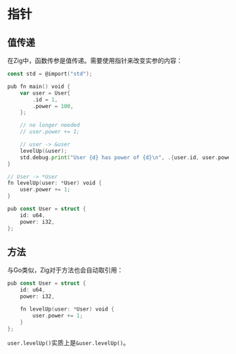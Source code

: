 # 指针

## 值传递

在Zig中，函数传参是值传递。需要使用指针来改变实参的内容：

```go
const std = @import("std");

pub fn main() void {
	var user = User{
		.id = 1,
		.power = 100,
	};

	// no longer needed
	// user.power += 1;

	// user -> &user
	levelUp(&user);
	std.debug.print("User {d} has power of {d}\n", .{user.id, user.power});
}

// User -> *User
fn levelUp(user: *User) void {
	user.power += 1;
}

pub const User = struct {
	id: u64,
	power: i32,
};
```

## 方法

与Go类似，Zig对于方法也会自动取引用：

```go
pub const User = struct {
	id: u64,
	power: i32,

	fn levelUp(user: *User) void {
		user.power += 1;
	}
};
```

`user.levelUp()`实质上是`&user.levelUp()`。


